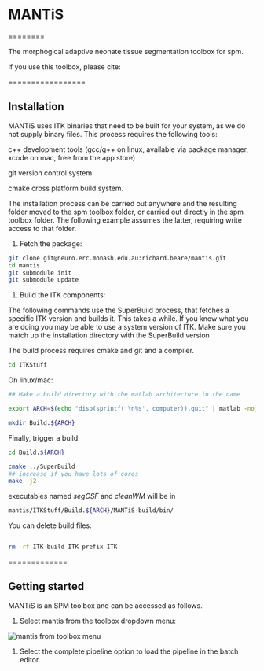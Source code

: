# MANTiS
========

The morphogical adaptive neonate tissue segmentation toolbox for spm.

If you use this toolbox, please cite:


=================
## Installation

MANTiS uses ITK binaries that need to be built for your system, as we
do not supply binary files. This process requires the following tools:

c++ development tools (gcc/g++ on linux, available via package manager, xcode on mac, free from the app store)

git version control system

cmake cross platform build system.

The installation process can be carried out anywhere and the resulting
folder moved to the spm toolbox folder, or carried out directly in the
spm toolbox folder. The following example assumes the latter,
requiring write access to that folder.

1. Fetch the package:

```bash
git clone git@neuro.erc.monash.edu.au:richard.beare/mantis.git
cd mantis
git submodule init
git submodule update
```

1. Build the ITK components:

The following commands use the SuperBuild process, that fetches a
specific ITK version and builds it. This takes a while. If you know
what you are doing you may be able to use a system version of
ITK. Make sure you match up the installation directory with the
SuperBuild version

The build process requires cmake and git and a compiler.

```bash
cd ITKStuff
```

On linux/mac:
```bash
## Make a build directory with the matlab architecture in the name

export ARCH=$(echo "disp(sprintf('\n%s', computer)),quit" | matlab -nojvm -nodesktop -nosplash |tail -1)

mkdir Build.${ARCH} 
```

Finally, trigger a build:

```bash
cd Build.${ARCH}

cmake ../SuperBuild
## increase if you have lots of cores
make -j2
```

executables named _segCSF_ and _cleanWM_ will be in
```bash
mantis/ITKStuff/Build.${ARCH}/MANTiS-build/bin/
```

You can delete build files:

```bash

rm -rf ITK-build ITK-prefix ITK

```

=============
## Getting started

MANTiS is an SPM toolbox and can be accessed as follows.

1. Select mantis from the toolbox dropdown menu:

![mantis from toolbox menu](https://neuro.erc.monash.edu.au/gitlab/richard.beare/mantis/raw/master/Instructions/mantis_file_selection.png)

1. Select the complete pipeline option to load the pipeline in the batch editor.

